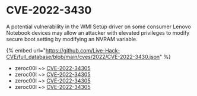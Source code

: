 # CVE-2022-3430

A potential vulnerability in the WMI Setup driver on some consumer Lenovo Notebook devices may allow an attacker with elevated privileges to modify secure boot setting by modifying an NVRAM variable.

{% embed url="https://github.com/Live-Hack-CVE/full_database/blob/main/cves/2022/CVE-2022-3430.json" %}


* zeroc00I ~> [CVE-2022-34305](https://www.alice-snow.ru/2022/database/cve-2022-3430/cve-2022-34305-zeroc00i)
* zeroc00I ~> [CVE-2022-34305](https://www.alice-snow.ru/2022/database/cve-2022-3430/cve-2022-34305-zeroc00i)
* zeroc00I ~> [CVE-2022-34305](https://www.alice-snow.ru/2022/database/cve-2022-3430/cve-2022-34305-zeroc00i)
* zeroc00I ~> [CVE-2022-34305](https://www.alice-snow.ru/2022/database/cve-2022-3430/cve-2022-34305-zeroc00i)